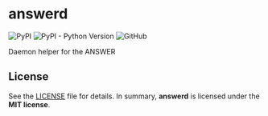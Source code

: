 # answerd

![PyPI](https://img.shields.io/pypi/v/answerd?style=flat-square)
![PyPI - Python Version](https://img.shields.io/pypi/pyversions/answerd?style=flat-square)
![GitHub](https://img.shields.io/github/license/bogonets/answerd?style=flat-square)

Daemon helper for the ANSWER

## License

See the [LICENSE](./LICENSE) file for details. In summary,
**answerd** is licensed under the **MIT license**.
